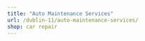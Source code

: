 ```yaml
---
title: "Auto Maintenance Services"
url: /dublin-11/auto-maintenance-services/
shop: car repair
---
```

